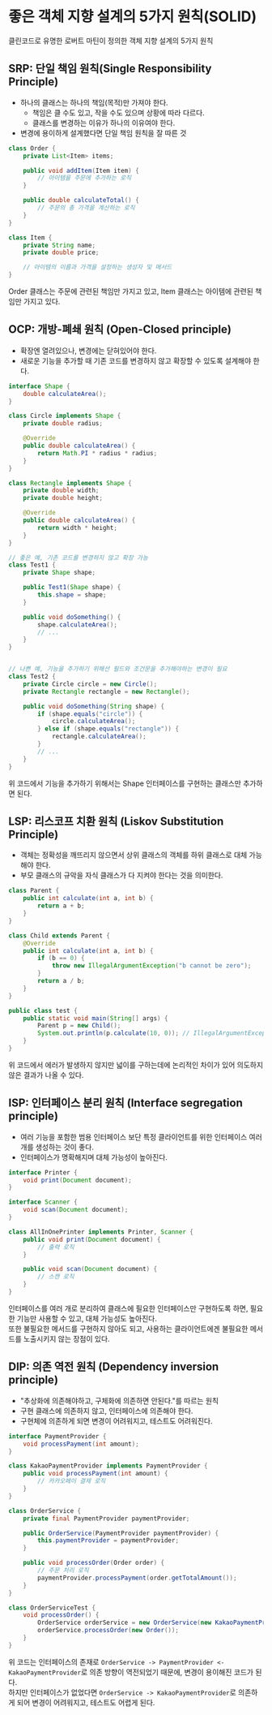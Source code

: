 # 좋은 객체 지향 설계의 5가지 원칙(SOLID)

클린코드로 유명한 로버트 마틴이 정의한 객체 지향 설계의 5가지 원칙

## SRP: 단일 책임 원칙(Single Responsibility Principle)

- 하나의 클래스는 하나의 책임(목적)만 가져야 한다.
    - 책임은 클 수도 있고, 작을 수도 있으며 상황에 따라 다르다.
    - 클래스를 변경하는 이유가 하나의 이유여야 한다.
- 변경에 용이하게 설계했다면 단일 책임 원칙을 잘 따른 것

```java
class Order {
    private List<Item> items;

    public void addItem(Item item) {
        // 아이템을 주문에 추가하는 로직
    }

    public double calculateTotal() {
        // 주문의 총 가격을 계산하는 로직
    }
}

class Item {
    private String name;
    private double price;

    // 아이템의 이름과 가격을 설정하는 생성자 및 메서드
}
```

Order 클래스는 주문에 관련된 책임만 가지고 있고, Item 클래스는 아이템에 관련된 책임만 가지고 있다.

## OCP: 개방-폐쇄 원칙 (Open-Closed principle)

- 확장엔 열려있으나, 변경에는 닫혀있어야 한다.
- 새로운 기능을 추가할 때 기존 코드를 변경하지 않고 확장할 수 있도록 설계해야 한다.

```java
interface Shape {
    double calculateArea();
}

class Circle implements Shape {
    private double radius;

    @Override
    public double calculateArea() {
        return Math.PI * radius * radius;
    }
}

class Rectangle implements Shape {
    private double width;
    private double height;

    @Override
    public double calculateArea() {
        return width * height;
    }
}

// 좋은 예, 기존 코드를 변경하지 않고 확장 가능
class Test1 {
    private Shape shape;

    public Test1(Shape shape) {
        this.shape = shape;
    }

    public void doSomething() {
        shape.calculateArea();
        // ...
    }
}


// 나쁜 예, 기능을 추가하기 위해선 필드와 조건문을 추가해야하는 변경이 필요
class Test2 {
    private Circle circle = new Circle();
    private Rectangle rectangle = new Rectangle();

    public void doSomething(String shape) {
        if (shape.equals("circle")) {
            circle.calculateArea();
        } else if (shape.equals("rectangle")) {
            rectangle.calculateArea();
        }
        // ...
    }
}
```

위 코드에서 기능을 추가하기 위해서는 Shape 인터페이스를 구현하는 클래스만 추가하면 된다.

## LSP: 리스코프 치환 원칙 (Liskov Substitution Principle)

- 객체는 정확성을 깨뜨리지 않으면서 상위 클래스의 객체를 하위 클래스로 대체 가능해야 한다.
- 부모 클래스의 규악을 자식 클래스가 다 지켜야 한다는 것을 의미한다.

```java
class Parent {
    public int calculate(int a, int b) {
        return a + b;
    }
}

class Child extends Parent {
    @Override
    public int calculate(int a, int b) {
        if (b == 0) {
            throw new IllegalArgumentException("b cannot be zero");
        }
        return a / b;
    }
}

public class test {
    public static void main(String[] args) {
        Parent p = new Child();
        System.out.println(p.calculate(10, 0)); // IllegalArgumentException
    }
}
```

위 코드에서 에러가 발생하지 않지만 넓이를 구하는데에 논리적인 차이가 있어 의도하지 않은 결과가 나올 수 있다.

## ISP: 인터페이스 분리 원칙 (Interface segregation principle)

- 여러 기능을 포함한 범용 인터페이스 보단 특정 클라이언트를 위한 인터페이스 여러 개를 생성하는 것이 좋다.
- 인터페이스가 명확해지며 대체 가능성이 높아진다.

```java
interface Printer {
    void print(Document document);
}

interface Scanner {
    void scan(Document document);
}

class AllInOnePrinter implements Printer, Scanner {
    public void print(Document document) {
        // 출력 로직
    }

    public void scan(Document document) {
        // 스캔 로직
    }
}
```

인터페이스를 여러 개로 분리하여 클래스에 필요한 인터페이스만 구현하도록 하면, 필요한 기능만 사용할 수 있고, 대체 가능성도 높아진다.  
또한 불필요한 메서드를 구현하지 않아도 되고, 사용하는 클라이언트에겐 불필요한 메서드를 노출시키지 않는 장점이 있다.

## DIP: 의존 역전 원칙 (Dependency inversion principle)

- "추상화에 의존해야하고, 구체화에 의존하면 안된다."를 따르는 원칙
- 구현 클래스에 의존하지 않고, 인터페이스에 의존해야 한다.
- 구현체에 의존하게 되면 변경이 어려워지고, 테스트도 어려워진다.

```java
interface PaymentProvider {
    void processPayment(int amount);
}

class KakaoPaymentProvider implements PaymentProvider {
    public void processPayment(int amount) {
        // 카카오페이 결제 로직
    }
}

class OrderService {
    private final PaymentProvider paymentProvider;

    public OrderService(PaymentProvider paymentProvider) {
        this.paymentProvider = paymentProvider;
    }

    public void processOrder(Order order) {
        // 주문 처리 로직
        paymentProvider.processPayment(order.getTotalAmount());
    }
}

class OrderServiceTest {
    void processOrder() {
        OrderService orderService = new OrderService(new KakaoPaymentProvider());
        orderService.processOrder(new Order());
    }
}
```

위 코드는 인터페이스의 존재로 `OrderService -> PaymentProvider <- KakaoPaymentProvider`로 의존 방향이 역전되었기 때문에, 변경이 용이해진 코드가 된다.  
하지만 인터페이스가 없었다면 `OrderService -> KakaoPaymentProvider`로 의존하게 되어 변경이 어려워지고, 테스트도 어렵게 된다.
